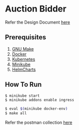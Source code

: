 # Auction Bidder

Refer the Design Document [here](./docs/design.md)

## Prerequisites
1. [GNU Make](https://www.gnu.org/software/make/)
2. [Docker](https://www.docker.com/get-started)
3. [Kubernetes](https://kubernetes.io/docs/setup/)
4. [Minikube](https://kubernetes.io/docs/tasks/tools/install-minikube/)
5. [HelmCharts](https://helm.sh/docs/intro/)

## How To Run

```sh
$ minikube start
$ minikube addons enable ingress

$ eval $(minikube docker-env)
$ make all

```

Refer the postman collection [here](./api/postman_collection.json)
